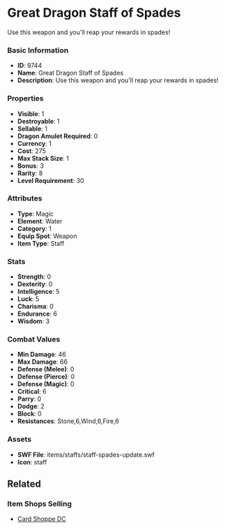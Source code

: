 # Great Dragon Staff of Spades

Use this weapon and you'll reap your rewards in spades!

### Basic Information

- **ID**: 9744
- **Name**: Great Dragon Staff of Spades
- **Description**: Use this weapon and you&#039;ll reap your rewards in spades!

### Properties

- **Visible**: 1
- **Destroyable**: 1
- **Sellable**: 1
- **Dragon Amulet Required**: 0
- **Currency**: 1
- **Cost**: 275
- **Max Stack Size**: 1
- **Bonus**: 3
- **Rarity**: 8
- **Level Requirement**: 30

### Attributes

- **Type**: Magic
- **Element**: Water
- **Category**: 1
- **Equip Spot**: Weapon
- **Item Type**: Staff

### Stats

- **Strength**: 0
- **Dexterity**: 0
- **Intelligence**: 5
- **Luck**: 5
- **Charisma**: 0
- **Endurance**: 6
- **Wisdom**: 3

### Combat Values

- **Min Damage**: 46
- **Max Damage**: 66
- **Defense (Melee)**: 0
- **Defense (Pierce)**: 0
- **Defense (Magic)**: 0
- **Critical**: 6
- **Parry**: 0
- **Dodge**: 2
- **Block**: 0
- **Resistances**: Stone,6,Wind,6,Fire,6

### Assets

- **SWF File**: items/staffs/staff-spades-update.swf
- **Icon**: staff

## Related

### Item Shops Selling

- [Card Shoppe DC](../item-shops/341-card-shoppe-dc.md)

